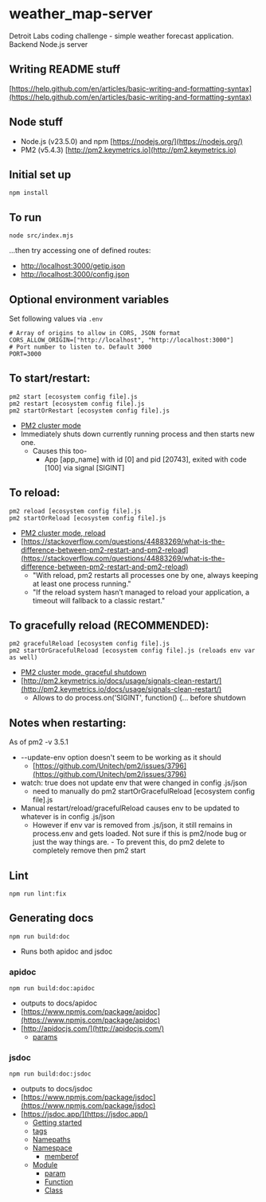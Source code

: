 # weather_map-server

Detroit Labs coding challenge - simple weather forecast application. Backend Node.js server

## Writing README stuff

[https://help.github.com/en/articles/basic-writing-and-formatting-syntax](https://help.github.com/en/articles/basic-writing-and-formatting-syntax)

## Node stuff

- Node.js (v23.5.0) and npm [https://nodejs.org/](https://nodejs.org/)
- PM2 (v5.4.3) [http://pm2.keymetrics.io](http://pm2.keymetrics.io)

## Initial set up

```
npm install
```

## To run

```
node src/index.mjs
```

...then try accessing one of defined routes:

- [http://localhost:3000/getip.json](http://localhost:3000/getip.json)
- [http://localhost:3000/config.json](http://localhost:3000/config.json)

## Optional environment variables

Set following values via <code>.env</code>

```
# Array of origins to allow in CORS, JSON format
CORS_ALLOW_ORIGIN=["http://localhost", "http://localhost:3000"]
# Port number to listen to. Default 3000
PORT=3000
```

## To start/restart:

```
pm2 start [ecosystem config file].js
pm2 restart [ecosystem config file].js
pm2 startOrRestart [ecosystem config file].js
```

- [PM2 cluster mode](http://pm2.keymetrics.io/docs/usage/cluster-mode)
- Immediately shuts down currently running process and then starts new one.
  - Causes this too-
    - App \[app_name\] with id \[0\] and pid \[20743\], exited with code \[100\] via signal \[SIGINT\]

## To reload:

```
pm2 reload [ecosystem config file].js
pm2 startOrReload [ecosystem config file].js
```

- [PM2 cluster mode, reload](http://pm2.keymetrics.io/docs/usage/cluster-mode/#reload)
- [https://stackoverflow.com/questions/44883269/what-is-the-difference-between-pm2-restart-and-pm2-reload](https://stackoverflow.com/questions/44883269/what-is-the-difference-between-pm2-restart-and-pm2-reload)
  - "With reload, pm2 restarts all processes one by one, always keeping at least one process running."
  - "If the reload system hasn’t managed to reload your application, a timeout will fallback to a classic restart."

## To gracefully reload (RECOMMENDED):

```
pm2 gracefulReload [ecosystem config file].js
pm2 startOrGracefulReload [ecosystem config file].js (reloads env var as well)
```

- [PM2 cluster mode, graceful shutdown](http://pm2.keymetrics.io/docs/usage/cluster-mode/#graceful-shutdown)
- [http://pm2.keymetrics.io/docs/usage/signals-clean-restart/](http://pm2.keymetrics.io/docs/usage/signals-clean-restart/)
  - Allows to do process.on('SIGINT', function() {... before shutdown

## Notes when restarting:

As of pm2 -v 3.5.1

- --update-env option doesn't seem to be working as it should
  - [https://github.com/Unitech/pm2/issues/3796](https://github.com/Unitech/pm2/issues/3796)
- watch: true does not update env that were changed in config .js/json
  - need to manually do pm2 startOrGracefulReload \[ecosystem config file\].js
- Manual restart/reload/gracefulReload causes env to be updated to whatever is in config .js/json
  - However if env var is removed from .js/json, it still remains in process.env and gets loaded.
    Not sure if this is pm2/node bug or just the way things are. - To prevent this, do pm2 delete to completely remove then pm2 start

## Lint

```
npm run lint:fix
```

## Generating docs

```
npm run build:doc
```

- Runs both apidoc and jsdoc

### apidoc

```
npm run build:doc:apidoc
```

- outputs to docs/apidoc
- [https://www.npmjs.com/package/apidoc](https://www.npmjs.com/package/apidoc)
- [http://apidocjs.com/](http://apidocjs.com/)
  - [params](http://apidocjs.com/#params)

### jsdoc

```
npm run build:doc:jsdoc
```

- outputs to docs/jsdoc
- [https://www.npmjs.com/package/jsdoc](https://www.npmjs.com/package/jsdoc)
- [https://jsdoc.app/](https://jsdoc.app/)
  - [Getting started](https://jsdoc.app/about-getting-started.html)
  - [tags](https://jsdoc.app/tags-example.html)
  - [Namepaths](https://jsdoc.app/about-namepaths.html)
  - [Namespace](https://jsdoc.app/tags-namespace.html)
    - [memberof](https://jsdoc.app/tags-memberof.html)
  - [Module](https://jsdoc.app/tags-module.html)
    - [param](https://jsdoc.app/tags-param.html)
    - [Function](https://jsdoc.app/tags-function.html)
    - [Class](https://jsdoc.app/tags-class.html)
